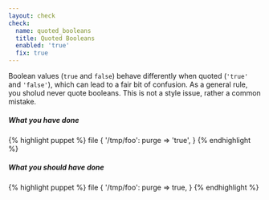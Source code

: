 ```yaml
---
layout: check
check:
  name: quoted_booleans
  title: Quoted Booleans
  enabled: 'true'
  fix: true
---
```

Boolean values (`true` and `false`) behave differently when quoted (`'true'`
and `'false'`), which can lead to a fair bit of confusion. As a general rule,
you sholud never quote booleans. This is not a style issue, rather a common
mistake.

##### What you have done
{% highlight puppet %}
file { '/tmp/foo':
  purge => 'true',
}
{% endhighlight %}

##### What you should have done
{% highlight puppet %}
file { '/tmp/foo':
  purge => true,
}
{% endhighlight %}
